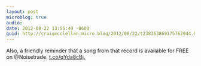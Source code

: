 ```yaml
---
layout: post
microblog: true
audio: 
date: 2012-08-22 13:55:49 -0600
guid: http://craigmcclellan.micro.blog/2012/08/22/t238363869175762944.html
---
```

Also, a friendly reminder that a song from that record is available for FREE on @Noisetrade. [t.co/qYda8cBj.](http://t.co/qYda8cBj.)

